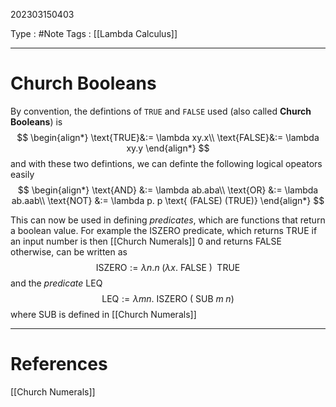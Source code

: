 202303150403

Type : #Note
Tags : [[Lambda Calculus]]

---
# Church Booleans
By convention, the defintions of `TRUE` and `FALSE` used (also called **Church Booleans**) is 
$$
\begin{align*}
\text{TRUE}&:= \lambda xy.x\\
\text{FALSE}&:= \lambda xy.y
\end{align*}
$$
and with these two defintions, we can definte the following logical opeators easily
$$
\begin{align*}
\text{AND} &:= \lambda ab.aba\\
\text{OR} &:= \lambda ab.aab\\
\text{NOT} &:= \lambda p. p \text{ (FALSE)  (TRUE)}
\end{align*}
$$

This can now be used in defining *predicates*, which are functions that return a boolean value. For example the $\text{ISZERO}$ predicate, which returns $\text{TRUE}$ if an input number is then [[Church Numerals]] $0$ and returns $\text{FALSE}$ otherwise, can be written as
$$
\text{ISZERO} := \lambda n.n\; (\lambda x.\text{ FALSE })\; \text{ TRUE} 
$$
and the *predicate* $\text{LEQ}$ 
$$
\text{LEQ} := \lambda mn. \text{ ISZERO } (\text{ SUB }m\;n)
$$
where $\text{SUB}$ is defined in [[Church Numerals]]

---
# References
[[Church Numerals]]